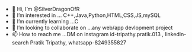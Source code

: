 - 👋 Hi, I’m @SilverDragonOfR
- 👀 I’m interested in ... C++,Java,Python,HTML,CSS,JS,mySQL
- 🌱 I’m currently learning ...C
- 💞️ I’m looking to collaborate on ...any web/app devlopment project
- 📫 How to reach me ...DM on instagram id-tripathy.pratik.013 , linkedin- search Pratik Tripathy, whatsapp-8249355827

<!---
SilverDragonOfR/SilverDragonOfR is a ✨ special ✨ repository because its `README.md` (this file) appears on your GitHub profile.
You can click the Preview link to take a look at your changes.
--->
